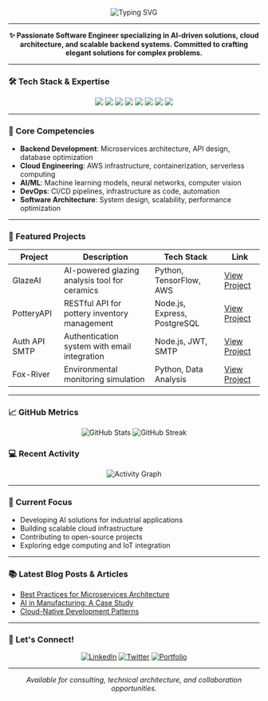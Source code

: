 <!-- Banner with SVG animation -->
<p align="center">
  <img src="https://readme-typing-svg.demolab.com?font=Fira+Code&weight=600&size=26&pause=1000&color=16A085&center=true&vCenter=true&width=500&lines=Hi+👋+I'm+Francis;Full-stack+Developer;AI+%7C+Cloud+Engineer;Software+Architect" alt="Typing SVG" />
</p>

---

<p align="center">
  <strong>✨ Passionate Software Engineer specializing in AI-driven solutions, cloud architecture, and scalable backend systems. Committed to crafting elegant solutions for complex problems.</strong>
</p>

---

### 🛠️ Tech Stack & Expertise

<p align="center">
  <img src="https://img.shields.io/badge/Python-3776AB?style=for-the-badge&logo=python&logoColor=white"/>
  <img src="https://img.shields.io/badge/Node.js-339933?style=for-the-badge&logo=node.js&logoColor=white"/>
  <img src="https://img.shields.io/badge/JavaScript-F7DF1E?style=for-the-badge&logo=javascript&logoColor=black"/>
  <img src="https://img.shields.io/badge/Docker-2496ED?style=for-the-badge&logo=docker&logoColor=white"/>
  <img src="https://img.shields.io/badge/AWS-232F3E?style=for-the-badge&logo=amazon-aws&logoColor=white"/>
  <img src="https://img.shields.io/badge/PostgreSQL-4169E1?style=for-the-badge&logo=postgresql&logoColor=white"/>
  <img src="https://img.shields.io/badge/TensorFlow-FF6F00?style=for-the-badge&logo=tensorflow&logoColor=white"/>
  <img src="https://img.shields.io/badge/React-20232A?style=for-the-badge&logo=react&logoColor=61DAFB"/>
</p>

---

### 🎯 Core Competencies

- **Backend Development**: Microservices architecture, API design, database optimization
- **Cloud Engineering**: AWS infrastructure, containerization, serverless computing
- **AI/ML**: Machine learning models, neural networks, computer vision
- **DevOps**: CI/CD pipelines, infrastructure as code, automation
- **Software Architecture**: System design, scalability, performance optimization

---

### 🚀 Featured Projects

| Project | Description | Tech Stack | Link |
|---------|-------------|------------|------|
| GlazeAI | AI-powered glazing analysis tool for ceramics | Python, TensorFlow, AWS | [View Project](https://github.com/Gbohunmifrancis/GlazeAI) |
| PotteryAPI | RESTful API for pottery inventory management | Node.js, Express, PostgreSQL | [View Project](https://github.com/Gbohunmifrancis/PotteryAPI) |
| Auth API SMTP | Authentication system with email integration | Node.js, JWT, SMTP | [View Project](https://github.com/Gbohunmifrancis/Authenticaton-API-SMTP) |
| Fox-River | Environmental monitoring simulation | Python, Data Analysis | [View Project](https://github.com/Gbohunmifrancis/Fox-River) |

---

### 📈 GitHub Metrics

<p align="center">
  <img src="https://github-readme-stats.vercel.app/api?username=Gbohunmifrancis&show_icons=true&theme=radical&count_private=true" alt="GitHub Stats" />
  <img src="https://github-readme-streak-stats.herokuapp.com/?user=Gbohunmifrancis&theme=radical" alt="GitHub Streak" />
</p>

### 💻 Recent Activity

<p align="center">
  <img src="https://github-readme-activity-graph.vercel.app/graph?username=Gbohunmifrancis&theme=radical&hide_border=true" alt="Activity Graph" />
</p>

---

### 🔭 Current Focus

- Developing AI solutions for industrial applications
- Building scalable cloud infrastructure
- Contributing to open-source projects
- Exploring edge computing and IoT integration

---

### 📚 Latest Blog Posts & Articles

- [Best Practices for Microservices Architecture](https://francisyaw.tech/blog)
- [AI in Manufacturing: A Case Study](https://francisyaw.tech/blog)
- [Cloud-Native Development Patterns](https://francisyaw.tech/blog)

---

### 🤝 Let's Connect!

<p align="center">
  <a href="https://linkedin.com/in/Gbohunmifrancis"><img src="https://img.shields.io/badge/LinkedIn-0077B5?style=for-the-badge&logo=linkedin&logoColor=white" alt="LinkedIn"/></a>
  <a href="https://twitter.com/Gbohunmifrancis"><img src="https://img.shields.io/badge/Twitter-1DA1F2?style=for-the-badge&logo=twitter&logoColor=white" alt="Twitter"/></a>
  <a href="https://francisyaw.tech"><img src="https://img.shields.io/badge/Portfolio-4285F4?style=for-the-badge&logo=google-chrome&logoColor=white" alt="Portfolio"/></a>
</p>

---

<p align="center">
  <i>Available for consulting, technical architecture, and collaboration opportunities.</i>
</p>